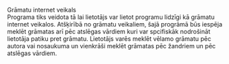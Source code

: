 Grāmatu internet veikals  
Programa tiks veidota tā lai  lietotājs var lietot programu lidzīgi kā grāmatu internet veikalos. Atšķirībā no grāmatu veikaliem, šajā progrāmā būs iespēja meklēt grāmatas arī pēc atslēgas vārdiem kuri var spcifiskāk nodrošināt lietotāja patiku pret grāmatu. 
Lietotājs varēs meklēt vēlamo grāmatu pēc autora vai nosaukuma un vienkrāši meklēt grāmatas pēc žandriem un pēc atslēgas vārdiem. 
